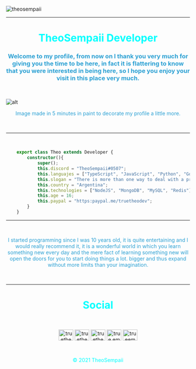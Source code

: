 <!-- Social data -->
<p align="left"> <img src="https://komarev.com/ghpvc/?username=theosempaii&label=Profile%20views&color=0e75b6&style=flat" alt="theosempaii" /> </p>
<hr>


<!-- Title -->
<h1 align = "center" style = "color: cyan"> TheoSempaii Developer </h1>


<!-- Description -->
<h3 align = "center" style = "color: #2BA0D3"> Welcome to my profile, from now on I thank you very much for giving you the time to be here, in fact it is flattering to know that you were interested in being here, so I hope you enjoy your visit in this place very much.
</h3>
<br>

<!-- theo image :D -->
![alt](https://cdn.discordapp.com/attachments/827157776824008707/827157852568158229/theo.png)
<br>
<p align = "center" style = "color: #2BA0D3">Image made in 5 minutes in paint to decorate my profile a little more.</p>
<br>
<hr>
<br>


<!-- Theo Class Constructor -->
```ts
    export class Theo extends Developer {
        constructor(){
            super();
            this.discord = "TheoSempaii#0507";
            this.languajes = ["TypeScript", "JavaScript", "Python", "Golang", "Java", "C#", "C++", "HTML", "CSS"];
            this.slogan = "There is more than one way to deal with a problem";
            this.country = "Argentina";
            this.technologies = ["NodeJS", "MongoDB", "MySQL", "Redis"];
            this.age = 16;
            this.paypal = "https:paypal.me/truetheodev";
        }
    }
```
<hr>
<br>


<!-- A quick description -->
<p style = "color: #2BA0D3" align = "center"> I started programming since I was 10 years old, it is quite entertaining and I would really recommend it, it is a wonderful world in which you learn something new every day and the mere fact of learning something new will open the doors for you to start doing things a lot. bigger and thus expand without more limits than your imagination.</p>
<br>
<hr>


<!-- Social links -->
<h1 align = "center" style = "color: cyan">Social</h1>
<br>
<p align = "center">
<a href="https://twitter.com/truetheosempaii" target="blank"><img align="center" src="https://cdn.jsdelivr.net/npm/simple-icons@3.0.1/icons/twitter.svg" alt="truetheosempaii" height="30" width="40" /></a>
<a href="https://stackoverflow.com/users/truetheosempaii" target="blank"><img align="center" src="https://cdn.jsdelivr.net/npm/simple-icons@3.0.1/icons/stackoverflow.svg" alt="truetheosempaii" height="30" width="40" /></a>
<a href="https://fb.com/truetheosempaii" target="blank"><img align="center" src="https://cdn.jsdelivr.net/npm/simple-icons@3.0.1/icons/facebook.svg" alt="truetheosempaii" height="30" width="40" /></a>
<a href="https://instagram.com/true.ema" target="blank"><img align="center" src="https://cdn.jsdelivr.net/npm/simple-icons@3.0.1/icons/instagram.svg" alt="true.ema" height="30" width="40" /></a>
<a href="https://www.youtube.com/c/trueema" target="blank"><img align="center" src="https://cdn.jsdelivr.net/npm/simple-icons@3.0.1/icons/youtube.svg" alt="trueema" height="30" width="40" /></a>
</p>
<br>

<!-- copyright -->
<p align = "center" style = "color: cyan">© 2021 TheoSempaii</p>